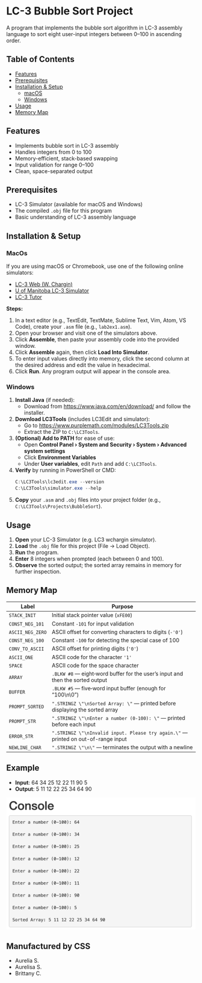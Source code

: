# LC-3 Bubble Sort Project

A program that implements the bubble sort algorithm in LC-3 assembly language to sort eight user-input integers between 0–100 in ascending order.

## Table of Contents

- [Features](#features)  
- [Prerequisites](#prerequisites)  
- [Installation & Setup](#installation--setup)  
  - [macOS](#macos)  
  - [Windows](#windows)  
- [Usage](#usage)  
- [Memory Map](#memory-map)  

## Features

- Implements bubble sort in LC-3 assembly  
- Handles integers from 0 to 100  
- Memory-efficient, stack-based swapping  
- Input validation for range 0–100  
- Clean, space-separated output  

## Prerequisites

- LC-3 Simulator (available for macOS and Windows)  
- The compiled `.obj` file for this program  
- Basic understanding of LC-3 assembly language  

## Installation & Setup

### MacOs
If you are using macOS or Chromebook, use one of the following online simulators:  

- [LC-3 Web (W. Chargin)](https://wchargin.com/lc3web/)  
- [U of Manitoba LC-3 Simulator](https://lc3.cs.umanitoba.ca/)  
- [LC-3 Tutor](http://lc3tutor.org/)

**Steps:**  
1. In a text editor (e.g., TextEdit, TextMate, Sublime Text, Vim, Atom, VS Code), create your `.asm` file (e.g., `lab2ex1.asm`).  
2. Open your browser and visit one of the simulators above.  
3. Click **Assemble**, then paste your assembly code into the provided window.  
4. Click **Assemble** again, then click **Load Into Simulator**.  
5. To enter input values directly into memory, click the second column at the desired address and edit the value in hexadecimal.  
6. Click **Run**. Any program output will appear in the console area.

### Windows

1. **Install Java** (if needed):  
   - Download from https://www.java.com/en/download/ and follow the installer.  
2. **Download LC3Tools** (includes LC3Edit and simulator):  
   - Go to https://www.purplemath.com/modules/LC3Tools.zip  
   - Extract the ZIP to `C:\LC3Tools`.  
3. **(Optional) Add to PATH** for ease of use:  
   - Open **Control Panel › System and Security › System › Advanced system settings**  
   - Click **Environment Variables**  
   - Under **User variables**, edit `Path` and add `C:\LC3Tools`.  
4. **Verify** by running in PowerShell or CMD:  
   ```powershell
   C:\LC3Tools\lc3edit.exe --version
   C:\LC3Tools\simulator.exe --help
   ```
5. **Copy** your `.asm` and `.obj` files into your project folder (e.g., `C:\LC3Tools\Projects\BubbleSort`).

## Usage

1. **Open** your LC-3 Simulator (e.g. LC3 wchargin simulator).  
2. **Load** the `.obj` file for this project (File → Load Object).  
3. **Run** the program.  
4. **Enter** 8 integers when prompted (each between 0 and 100).  
5. **Observe** the sorted output; the sorted array remains in memory for further inspection.

## Memory Map

| Label             | Purpose                                                                                 |
| ----------------- | --------------------------------------------------------------------------------------- |
| `STACK_INIT`      | Initial stack pointer value (`xFE00`)                                                   |
| `CONST_NEG_101`   | Constant `-101` for input validation                                                    |
| `ASCII_NEG_ZERO`  | ASCII offset for converting characters to digits (`-'0'`)                               |
| `CONST_NEG_100`   | Constant `-100` for detecting the special case of 100                                  |
| `CONV_TO_ASCII`   | ASCII offset for printing digits (`'0'`)                                                |
| `ASCII_ONE`       | ASCII code for the character `'1'`                                                      |
| `SPACE`           | ASCII code for the space character                                                      |
| `ARRAY`           | `.BLKW #8` — eight‐word buffer for the user’s input and then the sorted output          |
| `BUFFER`          | `.BLKW #5` — five‐word input buffer (enough for “100\n\0”)                              |
| `PROMPT_SORTED`   | `".STRINGZ \"\nSorted Array: \"` — printed before displaying the sorted array           |
| `PROMPT_STR`      | `".STRINGZ \"\nEnter a number (0-100): \"` — printed before each input                  |
| `ERROR_STR`       | `".STRINGZ \"\nInvalid input. Please try again.\"` — printed on out-of-range input      |
| `NEWLINE_CHAR`    | `".STRINGZ \"\n\"` — terminates the output with a newline                                |


## Example

- **Input**: 64 34 25 12 22 11 90 5
- **Output**: 5 11 12 22 25 34 64 90

<img src="/output.png" alt="expected output">

## Manufactured by CSS

- Aurelia S.
- Aurelisa S. 
- Brittany C.